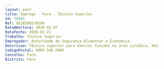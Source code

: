 ```yaml
--- 
layout: post
title: Emprego - Faro - Técnico Superior
Id: 74501
Ref: OE202002/0199
DataAbertura: 2020-02-07
DataFecho: 2020-02-21
Trabalho: Técnico Superior
Empregador: Autoridade de Segurança Alimentar e Económica
Descricao: Técnico superior para exercer funções na área jurídica, designadamente    Instrução de processos de contraordenação, elaboração de notificações, inquirição de testemunhas, interrogatório de arguidos e elaboração de relatórios finais
CodigoPostal: 8005-546 FARO
Concelho: Faro
Distrito: Faro
--- 
```

